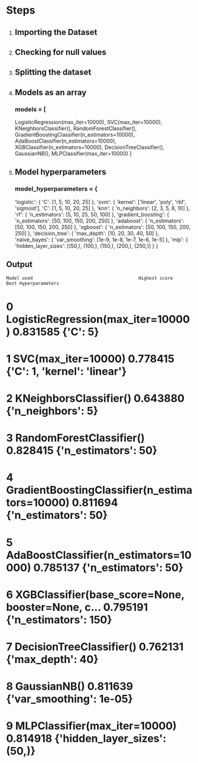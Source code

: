 # Steps
1. ## Importing the Dataset
2. ## Checking for null values
3. ## Splitting the dataset
4. ## Models as an array
   ### models = [
    LogisticRegression(max_iter=10000),
    SVC(max_iter=10000),
    KNeighborsClassifier(),
    RandomForestClassifier(),
    GradientBoostingClassifier(n_estimators=10000),
    AdaBoostClassifier(n_estimators=10000),
    XGBClassifier(n_estimators=10000),
    DecisionTreeClassifier(),
    GaussianNB(),
    MLPClassifier(max_iter=10000)
]
5. ## Model hyperparameters
   ### model_hyperparameters = {
    'logistic': {
        'C': [1, 5, 10, 20, 25]
    },
    'svm': {
        'kernel': ['linear', 'poly', 'rbf', 'sigmoid'],
        'C': [1, 5, 10, 20, 25]
    },
    'knn': {
        'n_neighbors': [2, 3, 5, 8, 10]
    },
    'rf': {
        'n_estimators': [5, 10, 25, 50, 100]
    },
    'gradient_boosting': {
        'n_estimators': [50, 100, 150, 200, 250]
    },
    'adaboost': {
        'n_estimators': [50, 100, 150, 200, 250]
    },
    'xgboost': {
        'n_estimators': [50, 100, 150, 200, 250]
    },
    'decision_tree': {
        'max_depth': [10, 20, 30, 40, 50]
    },
    'naive_bayes': {
        'var_smoothing': [1e-9, 1e-8, 1e-7, 1e-6, 1e-5]
    },
    'mlp': {
        'hidden_layer_sizes': [(50,), (100,), (150,), (200,), (250,)]
    }
}
 ## Output
 
	Model used                        	              Highest score	    Best Hyperparameters
# 0	LogisticRegression(max_iter=10000)	              0.831585	        {'C': 5}
# 1	SVC(max_iter=10000)                                   0.778415	        {'C': 1, 'kernel': 'linear'}
# 2	KNeighborsClassifier()                        	      0.643880	        {'n_neighbors': 5}
# 3	RandomForestClassifier()          	              0.828415	        {'n_estimators': 50}
# 4	GradientBoostingClassifier(n_estimators=10000)	      0.811694	        {'n_estimators': 50}
# 5	AdaBoostClassifier(n_estimators=10000)	              0.785137	        {'n_estimators': 50}
# 6	XGBClassifier(base_score=None, booster=None, c...     0.795191	        {'n_estimators': 150}
# 7	DecisionTreeClassifier()	                      0.762131	        {'max_depth': 40}
# 8	GaussianNB()	                                      0.811639	        {'var_smoothing': 1e-05}
# 9	MLPClassifier(max_iter=10000)	                      0.814918	        {'hidden_layer_sizes': (50,)}





